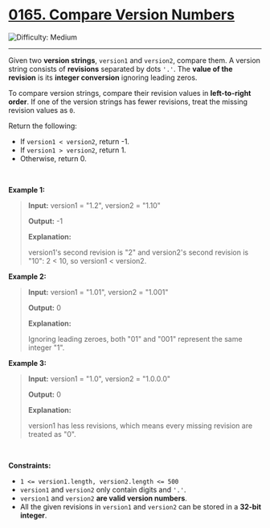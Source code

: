 <h1><a href="https://leetcode.com/problems/compare-version-numbers?envType=daily-question&envId=2025-09-23">0165. Compare Version Numbers</a></h1>

![Difficulty: Medium](https://img.shields.io/badge/Medium-fac31d)

---

<p>Given two <strong>version strings</strong>, <code>version1</code> and <code>version2</code>, compare them. A version string consists of <strong>revisions</strong> separated by dots <code>&#39;.&#39;</code>. The <strong>value of the revision</strong> is its <strong>integer conversion</strong> ignoring leading zeros.</p>

<p>To compare version strings, compare their revision values in <strong>left-to-right order</strong>. If one of the version strings has fewer revisions, treat the missing revision values as <code>0</code>.</p>

<p>Return the following:</p>

<ul>
	<li>If <code>version1 &lt; version2</code>, return -1.</li>
	<li>If <code>version1 &gt; version2</code>, return 1.</li>
	<li>Otherwise, return 0.</li>
</ul>

<p>&nbsp;</p>
<p><strong class="example">Example 1:</strong></p>

><p><strong>Input:</strong> <span class="example-io">version1 = &quot;1.2&quot;, version2 = &quot;1.10&quot;</span></p>
>
><p><strong>Output:</strong> <span class="example-io">-1</span></p>
>
><p><strong>Explanation:</strong></p>
>
><p>version1&#39;s second revision is &quot;2&quot; and version2&#39;s second revision is &quot;10&quot;: 2 &lt; 10, so version1 &lt; version2.</p>

<p><strong class="example">Example 2:</strong></p>

><p><strong>Input:</strong> <span class="example-io">version1 = &quot;1.01&quot;, version2 = &quot;1.001&quot;</span></p>
>
><p><strong>Output:</strong> <span class="example-io">0</span></p>
>
><p><strong>Explanation:</strong></p>
>
><p>Ignoring leading zeroes, both &quot;01&quot; and &quot;001&quot; represent the same integer &quot;1&quot;.</p>

<p><strong class="example">Example 3:</strong></p>

><p><strong>Input:</strong> <span class="example-io">version1 = &quot;1.0&quot;, version2 = &quot;1.0.0.0&quot;</span></p>
>
><p><strong>Output:</strong> <span class="example-io">0</span></p>
>
><p><strong>Explanation:</strong></p>
>
><p>version1 has less revisions, which means every missing revision are treated as &quot;0&quot;.</p>

<p>&nbsp;</p>
<p><strong>Constraints:</strong></p>

<ul>
	<li><code>1 &lt;= version1.length, version2.length &lt;= 500</code></li>
	<li><code>version1</code> and <code>version2</code>&nbsp;only contain digits and <code>&#39;.&#39;</code>.</li>
	<li><code>version1</code> and <code>version2</code>&nbsp;<strong>are valid version numbers</strong>.</li>
	<li>All the given revisions in&nbsp;<code>version1</code> and <code>version2</code>&nbsp;can be stored in&nbsp;a&nbsp;<strong>32-bit integer</strong>.</li>
</ul>
